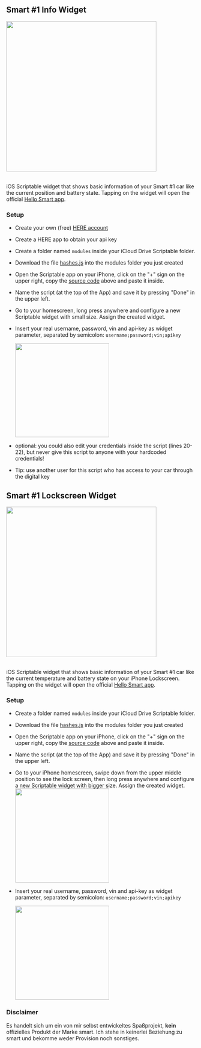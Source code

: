 ## Smart #1 Info Widget

<img src="https://github.com/marco79cgn/ios-scriptable-widgets/assets/9810829/70dce8ce-d60c-472e-911e-9cdb212c4555" width="400"/>

<br>iOS Scriptable widget that shows basic information of your Smart #1 car like the current position and battery state. Tapping on the widget will open the official [Hello Smart app](https://apps.apple.com/de/app/hello-smart/id6443878915).

### Setup
- Create your own (free) [HERE account](https://platform.here.com)
- Create a HERE app to obtain your api key
- Create a folder named `modules` inside your iCloud Drive Scriptable folder.
- Download the file [hashes.js](https://raw.githubusercontent.com/marco79cgn/ios-scriptable-widgets/main/smart/modules/hashes.js) into the modules folder you just created
- Open the Scriptable app on your iPhone, click on the "+" sign on the upper right, copy the [source code](https://raw.githubusercontent.com/marco79cgn/ios-scriptable-widgets/main/smart/smart-one-info-small.js) above and paste it inside.
- Name the script (at the top of the App) and save it by pressing "Done" in the upper left.
- Go to your homescreen, long press anywhere and configure a new Scriptable widget with small size. Assign the created widget.
- Insert your real username, password, vin and api-key as widget parameter, separated by semicolon: `username;password;vin;apikey`
  
  <img src="https://github.com/marco79cgn/ios-scriptable-widgets/assets/9810829/738695f6-0c7e-4bf3-87e9-440777b2d82c" width="250"/>

- optional: you could also edit your credentials inside the script (lines 20-22), but never give this script to anyone with your hardcoded credentials!
- Tip: use another user for this script who has access to your car through the digital key

## Smart #1 Lockscreen Widget

<img src="https://github.com/marco79cgn/ios-scriptable-widgets/assets/9810829/b1d1e404-e4c8-4a7a-bac6-cb0994f6dfa0" width="400"/>

<br>iOS Scriptable widget that shows basic information of your Smart #1 car like the current temperature and battery state on your iPhone Lockscreen. Tapping on the widget will open the official [Hello Smart app](https://apps.apple.com/de/app/hello-smart/id6443878915).

### Setup
- Create a folder named `modules` inside your iCloud Drive Scriptable folder.
- Download the file [hashes.js](https://raw.githubusercontent.com/marco79cgn/ios-scriptable-widgets/main/smart/modules/hashes.js) into the modules folder you just created
- Open the Scriptable app on your iPhone, click on the "+" sign on the upper right, copy the [source code](https://raw.githubusercontent.com/marco79cgn/ios-scriptable-widgets/main/smart/smart-one-info-small.js) above and paste it inside.
- Name the script (at the top of the App) and save it by pressing "Done" in the upper left.
- Go to your iPhone homescreen, swipe down from the upper middle position to see the lock screen, then long press anywhere and configure a new Scriptable widget with bigger size. Assign the created widget.
  <img src="https://github.com/marco79cgn/ios-scriptable-widgets/assets/9810829/013b905d-26a8-4625-8620-d6f61ae568cb" width="250"/>

- Insert your real username, password, vin and api-key as widget parameter, separated by semicolon: `username;password;vin;apikey`
  
  <img src="https://github.com/marco79cgn/ios-scriptable-widgets/assets/9810829/1449783d-61b2-4b80-8376-ee7f750b3bf8" width="250"/>


### Disclaimer
Es handelt sich um ein von mir selbst entwickeltes Spaßprojekt, **kein** offizielles Produkt der Marke smart. Ich stehe in keinerlei Beziehung zu smart und bekomme weder Provision noch sonstiges.
